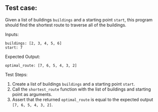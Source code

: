 ## Test case:

Given a list of buildings `buildings` and a starting point `start`, this program should find the shortest route to traverse all of the buildings.

Inputs:

```
buildings: [2, 3, 4, 5, 6]
start: 7
```

Expected Output:

```
optimal_route: [7, 6, 5, 4, 3, 2]
```

Test Steps:

1. Create a list of buildings `buildings` and a starting point `start`.
2. Call the `shortest_route` function with the list of buildings and starting point as arguments.
3. Assert that the returned `optimal_route` is equal to the expected output `[7, 6, 5, 4, 3, 2]`.

